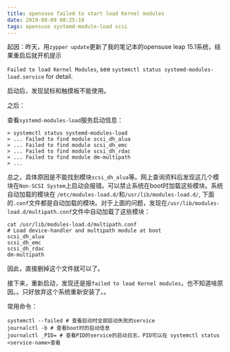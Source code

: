 ```yaml
---
title: opensuse failed to start load Kernel modules
date: 2019-09-09 08:25:19
tags: opensuse systemd-module-load scsi
---
```


起因：昨天，用`zypper update`更新了我的笔记本的opensuse leap 15.1系统，结果重启后就开机提示

`Failed to load Kernel Modules`, see `systemctl status systemd-modules-load.service` for detail.

启动后，发现鼠标和触摸板不能使用。

<!-- more -->

之后：

查看`systemd-modules-load`服务启动信息：

```shell
> systemctl status systemd-modules-load
> ... Failed to find module scsi_dh_alua
> ... Failed to find module scsi_dh_emc
> ... Failed to find module scsi_dh_rdac
> ... Failed to find module dm-multipath
> ...
```

总之，具体原因是不能找到模块`scsi_dh_alua`等。网上查询资料后发现这几个模块在`Non-SCSI System`上启动会报错。可以禁止系统在boot时加载这些模块。系统自动加载的模块在 `/etc/modules-load.d/`和`/usr/lib/modules-load.d/`, 下面的`.conf`文件都是自动加载的模块。对于上面的问题，发现在`/usr/lib/modules-load.d/multipath.conf`文件中自动加载了这些模块：

```shell
cat /usr/lib/modules-load.d/multipath.conf
# Load device-handler and multipath module at boot
scsi_dh_alua
scsi_dh_emc
scsi_dh_rdac
dm-multipath
```

因此，直接删掉这个文件就可以了。



接下来，重新启动，发现还是报`failed to load Kernel modules`，也不知道啥原因。。只好放弃这个系统重新安装了。。



常用命令：

```shell
systemctl --failed # 查看启动时全部启动失败的service
journalctl -b # 查看boot时的启动信息
journalctl _PID= # 查看PID的service的启动日志，PID可以在 systemctl status <service-name>查看

```

